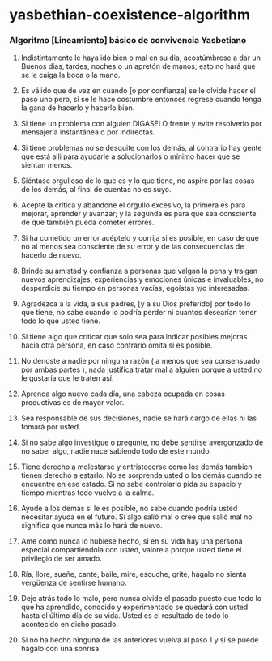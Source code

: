 # yasbethian-coexistence-algorithm
### Algoritmo [Lineamiento] básico de convivencia Yasbetiano

1. Indistintamente le haya ido bien o mal en su dia, acostúmbrese a dar un Buenos dias, tardes, noches o un apretón de manos; esto no hará que se le caiga la boca o la mano.

2. Es válido que de vez en cuando [o por confianza] se le olvide hacer el paso uno pero, si se le hace costumbre entonces regrese cuando tenga la gana de hacerlo y hacerlo bien.

3. Si tiene un problema con alguien DIGASELO frente y evite resolverlo por mensajería instantánea o por indirectas.

4. Si tiene problemas no se desquite con los demás, al contrario hay gente que está alli para ayudarle a solucionarlos o mínimo hacer que se sientan menos.

5. Siéntase orgulloso de lo que es y lo que tiene, no aspire por las cosas de los demás, al final de cuentas no es suyo.

6. Acepte la crítica y abandone el orgullo excesivo, la primera es para mejorar, aprender y avanzar; y la segunda es para que sea consciente de que también pueda cometer errores.

7. Si ha cometido un error acéptelo y corrija si es posible, en caso de que no al menos sea consciente de su error y de las consecuencias de hacerlo de nuevo.

8. Brinde su amistad y confianza a personas que valgan la pena y traigan nuevos aprendizajes, experiencias y emociones únicas e invaluables, no desperdicie su tiempo en personas vacías, egoístas y/o interesadas.

9. Agradezca a la vida, a sus padres, [y a su Dios preferido] por todo lo que tiene, no sabe cuando lo podría perder ni cuantos desearían tener todo lo que usted tiene.

10. Si tiene algo que criticar que solo sea para indicar posibles mejoras hacia otra persona, en caso contrario omita si es posible.

11. No denoste a nadie por ninguna razón ( a menos que sea consensuado por ambas partes ), nada justifica tratar mal a alguien porque a usted no le gustaría que le traten así.

12. Aprenda algo nuevo cada día, una cabeza ocupada en cosas productivas es de mayor valor.

13. Sea responsable de sus decisiones, nadie se hará cargo de ellas ni las tomará por usted.

14. Si no sabe algo investigue o pregunte, no debe sentirse avergonzado de no saber algo, nadie nace sabiendo todo de este mundo.

15. Tiene derecho a molestarse y entristecerse como los demás tambien tienen derecho a estarlo. No se sorprenda usted o los demás cuando se encuentre en ese estado. Si no sabe controlarlo pida su espacio y tiempo mientras todo vuelve a la calma.

16. Ayude a los demás si le es posible, no sabe cuando podría usted necesitar ayuda en el futuro. Si algo salió mal o cree que salió mal no significa que nunca más lo hará de nuevo.

17. Ame como nunca lo hubiese hecho, si en su vida hay una persona especial compartiéndola con usted, valorela porque usted tiene el privilegio de ser amado.

18. Ría, llore, sueñe, cante, baile, mire, escuche, grite, hágalo no sienta vergüenza de sentirse humano.

19. Deje atrás todo lo malo, pero nunca olvide el pasado puesto que todo lo que ha aprendido, conocido y experimentado se quedará con usted hasta el último dia de su vida. Usted es el resultado de todo lo acontecido en dicho pasado.

20. Si no ha hecho ninguna de las anteriores vuelva al paso 1 y si se puede hágalo con una sonrisa.